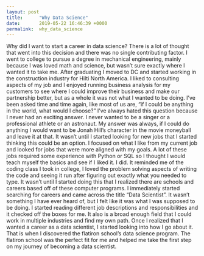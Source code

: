 ```yaml
---
layout: post
title:      "Why Data Science"
date:       2019-05-22 16:46:39 +0000
permalink:  why_data_science
---
```




Why did I want to start a career in data science? There is a lot of thought that went into this decision and there was no single contributing factor. I went to college to pursue a degree in mechanical engineering, mainly because I was loved math and science, but wasn’t sure exactly where I wanted it to take me. After graduating I moved to DC and started working in the construction industry for Hilti North America. I liked to consulting aspects of my job and I enjoyed running business analysis for my customers to see where I could improve their business and make our partnership better, but as a whole it was not what I wanted to be doing. I’ve been asked time and time again, like most of us are, “if I could be anything in the world, what would I choose?” I’ve always hated this question because I never had an exciting answer. I never wanted to be a singer or a professional athlete or an astronaut. My answer was always, if I could do anything I would want to be Jonah Hill’s character in the movie moneyball and leave it at that. It wasn’t until I started looking for new jobs that I started thinking this could be  an option. I focused on what I like from my current job and looked for jobs that were more aligned with my goals. A lot of these jobs required some experience with Python or SQL so I thought I would teach myself the basics and see if I liked it. I did. It reminded me of the coding class I took in college, I loved the problem solving aspects of writing the code and seeing it run after figuring out exactly what you needed to type. It wasn’t until I started doing this that I realized there are schools and careers based off of these computer programs. I immediately started searching for careers and came across the title “Data Scientist”. It wasn’t something I have ever heard of, but I felt like it was what I was supposed to be doing. I started reading different job descriptions and responsibilities and it checked off the boxes for me. It also is a broad enough field that I could work in multiple industries and find my own path. Once I realized that I wanted a career as a data scientist, I started looking into how I go about it. That is when I discovered the flatiron school’s data science program. The flatiron school was the perfect fit for me and helped me take the first step on my journey of becoming a data scientist. 
